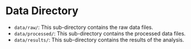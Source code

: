 # Data Directory

- `data/raw/`: This sub-directory contains the raw data files.
- `data/processed/`: This sub-directory contains the processed data files.
- `data/results/`: This sub-directory contains the results of the analysis.
